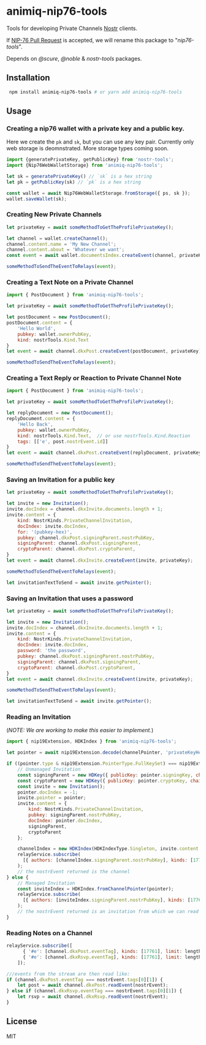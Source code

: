 # animiq-nip76-tools
Tools for developing Private Channels [Nostr](https://github.com/fiatjaf/nostr) clients.

If [NIP-76 Pull Request](https://github.com/nostr-protocol/nips/pull/413) is accepted, we will rename this package to "_nip76-tools_".


Depends on _@scure_, _@noble_ & _nostr-tools_ packages.



## Installation

```bash
 npm install animiq-nip76-tools # or yarn add animiq-nip76-tools
```


## Usage

### Creating a nip76 wallet with a private key and a public key.   
Here we create the `pk` and `sk`, but you can use any key pair.   Currently only web storage is deomnstrated.  More storage types coming soon.

```js
import {generatePrivateKey, getPublicKey} from 'nostr-tools';
import {Nip76WebWalletStorage} from 'animiq-nip76-tools';

let sk = generatePrivateKey() // `sk` is a hex string
let pk = getPublicKey(sk) // `pk` is a hex string

const wallet = await Nip76WebWalletStorage.fromStorage({ ps, sk });
wallet.saveWallet(sk);
```

### Creating New Private Channels

```js
let privateKey = await someMethodToGetTheProfilePrivateKey();

let channel = wallet.createChannel();
channel.content.name = 'My New Channel';
channel.content.about = 'Whatever we want';
const event = await wallet.documentsIndex.createEvent(channel, privateKey);

someMethodToSendTheEventToRelays(event);

```

### Creating a Text Note on a Private Channel

```js
import { PostDocument } from 'animiq-nip76-tools';

let privateKey = await someMethodToGetTheProfilePrivateKey();

let postDocument = new PostDocument();
postDocument.content = {
    'Hello World',
    pubkey: wallet.ownerPubKey,
    kind: nostrTools.Kind.Text
}
let event = await channel.dkxPost.createEvent(postDocument, privateKey);

someMethodToSendTheEventToRelays(event);
```

### Creating a Text Reply or Reaction to Private Channel Note

```js
import { PostDocument } from 'animiq-nip76-tools';

let privateKey = await someMethodToGetTheProfilePrivateKey();

let replyDocument = new PostDocument();
replyDocument.content = {
    'Hello Back',
    pubkey: wallet.ownerPubKey,
    kind: nostrTools.Kind.Text,  // or use nostrTools.Kind.Reaction
    tags: [['e', post.nostrEvent.id]]
}
let event = await channel.dkxPost.createEvent(replyDocument, privateKey);

someMethodToSendTheEventToRelays(event);
```

### Saving an Invitation for a public key

```js
let privateKey = await someMethodToGetTheProfilePrivateKey();

let invite = new Invitation();
invite.docIndex = channel.dkxInvite.documents.length + 1;
invite.content = {
    kind: NostrKinds.PrivateChannelInvitation,
    docIndex: invite.docIndex,
    for: '(pubkey-hex)',
    pubkey: channel.dkxPost.signingParent.nostrPubKey,
    signingParent: channel.dkxPost.signingParent,
    cryptoParent: channel.dkxPost.cryptoParent,
}
let event = await channel.dkxInvite.createEvent(invite, privateKey);

someMethodToSendTheEventToRelays(event);

let invitationTextToSend = await invite.getPointer();
```

### Saving an Invitation that uses a password

```js
let privateKey = await someMethodToGetTheProfilePrivateKey();

let invite = new Invitation();
invite.docIndex = channel.dkxInvite.documents.length + 1;
invite.content = {
    kind: NostrKinds.PrivateChannelInvitation,
    docIndex: invite.docIndex,
    password: 'the password',
    pubkey: channel.dkxPost.signingParent.nostrPubKey,
    signingParent: channel.dkxPost.signingParent,
    cryptoParent: channel.dkxPost.cryptoParent,
}
let event = await channel.dkxInvite.createEvent(invite, privateKey);

someMethodToSendTheEventToRelays(event);

let invitationTextToSend = await invite.getPointer();
```
### Reading an Invitation
(_NOTE: We are working to make this easier to implement._)

```js
import { nip19Extension, HDKIndex } from 'animiq-nip76-tools';

let pointer = await nip19Extension.decode(channelPointer, 'privateKeyHexOrPassword').data;

if ((pointer.type & nip19Extension.PointerType.FullKeySet) === nip19Extension.PointerType.FullKeySet) {
    // Unmanaged Invitation
    const signingParent = new HDKey({ publicKey: pointer.signingKey, chainCode: pointer.signingChain, version: Versions.nip76API1 });
    const cryptoParent = new HDKey({ publicKey: pointer.cryptoKey, chainCode: pointer.cryptoChain, version: Versions.nip76API1 });
    const invite = new Invitation();
    pointer.docIndex = -1;
    invite.pointer = pointer;
    invite.content = {
        kind: NostrKinds.PrivateChannelInvitation,
        pubkey: signingParent.nostrPubKey,
        docIndex: pointer.docIndex,
        signingParent,
        cryptoParent
    };

    channelIndex = new HDKIndex(HDKIndexType.Singleton, invite.content.signingParent!, invite.content.cryptoParent!);
    relayService.subscribe(
      [{ authors: [channelIndex.signingParent.nostrPubKey], kinds: [17761], limit: 1 }]
    );
    // the nostrEvent returned is the channel
} else {
    // Managed Invitation
    const inviteIndex = HDKIndex.fromChannelPointer(pointer);
    relayService.subscribe(
      [{ authors: [inviteIndex.signingParent.nostrPubKey], kinds: [17761], limit: 1 }]
    );
    // the nostrEvent returned is an invitation from which we can read the channel
}
```

### Reading Notes on a Channel
```js
relayService.subscribe([
      { '#e': [channel.dkxPost.eventTag], kinds: [17761], limit: length },
      { '#e': [channel.dkxRsvp.eventTag], kinds: [17761], limit: length },
    ]);

///events from the stream are then read like:
if (channel.dkxPost.eventTag === nostrEvent.tags[0][1]) {
    let post = await channel.dkxPost.readEvent(nostrEvent);
} else if (channel.dkxRsvp.eventTag === nostrEvent.tags[0][1]) {
    let rsvp = await channel.dkxRsvp.readEvent(nostrEvent);
}
```

## License

MIT
